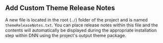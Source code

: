 ## Add Custom Theme Release Notes

A new file is located in the root (`./`) folder of the project and is named `themeReleaseNotes.txt`. You can place release notes within this file and the contents will automatically be displayed during the appropriate installation step within DNN using the project's output theme package.
